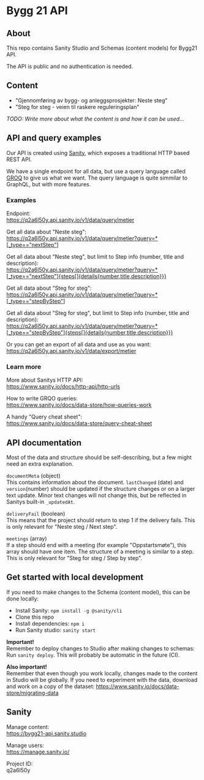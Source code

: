 # Bygg 21 API

## About

This repo contains Sanity Studio and Schemas (content models) for Bygg21 API.

The API is public and no authentication is needed.

## Content

- "Gjennomføring av bygg- og anleggsprosjekter: Neste steg"
- "Steg for steg - veien til raskere reguleringsplan"

_TODO: Write more about what the content is and how it can be used..._

## API and query examples

Our API is created using [Sanity](https://www.sanity.io/), which exposes a traditional HTTP based REST API.

We have a single endpoint for all data, but use a query language called [GROQ](https://www.sanity.io/docs/data-store/how-queries-work) to give us what we want. The query language is quite simmilar to GraphQL, but with more features.

### Examples

Endpoint:<br>
https://q2a6l50y.api.sanity.io/v1/data/query/metier

Get all data about "Neste steg":<br>
https://q2a6l50y.api.sanity.io/v1/data/query/metier?query=*[_type=="nextStep"]

Get all data about "Neste steg", but limit to Step info (number, title and description):<br>
https://q2a6l50y.api.sanity.io/v1/data/query/metier?query=*[_type=="nextStep"]{steps[]{details{number,title,description}}}

Get all data about "Steg for steg":<br>
https://q2a6l50y.api.sanity.io/v1/data/query/metier?query=*[_type=="stepByStep"]

Get all data about "Steg for steg", but limit to Step info (number, title and description):<br>
https://q2a6l50y.api.sanity.io/v1/data/query/metier?query=*[_type=="stepByStep"]{steps[]{details{number,title,description}}}

Or you can get an export of all data and use as you want:<br>
https://q2a6l50y.api.sanity.io/v1/data/export/metier

### Learn more

More about Sanitys HTTP API:<br>
https://www.sanity.io/docs/http-api/http-urls

How to write GRQO queries:<br>
https://www.sanity.io/docs/data-store/how-queries-work

A handy "Query cheat sheet":<br>
https://www.sanity.io/docs/data-store/query-cheat-sheet

## API documentation

Most of the data and structure should be self-describing, but a few might need an extra explanation.

`documentMeta` (object)<br>
This contains information about the document. `lastChanged` (date) and `version`(number) should be updated if the structure changes or on a larger text update. Minor text changes will not change this, but be reflected in Sanitys built-in `_updatedAt`.

`deliveryFail` (boolean)<br>
This means that the project should return to step 1 if the delivery fails. This is only relevant for "Neste steg / Next step".

`meetings` (array)<br>
If a step should end with a meeting (for example "Oppstartsmøte"), this array should have one item. The structure of a meeting is similar to a step. This is only relevant for "Steg for steg / Step by step".

## Get started with local development

If you need to make changes to the Schema (content model), this can be done locally:

- Install Sanity: `npm install -g @sanity/cli`
- Clone this repo
- Install dependencies: `npm i`
- Run Sanity studio: `sanity start`

**Important!**<br>
Remember to deploy changes to Studio after making changes to schemas: Run `sanity deploy`. This will probably be automatic in the future (CI).

**Also important!**<br>
Remember that even though you work locally, changes made to the content in Studio will be globally. If you need to experiment with the data, download and work on a copy of the dataset: https://www.sanity.io/docs/data-store/migrating-data

## Sanity

Manage content:<br>
https://bygg21-api.sanity.studio

Manage users:<br>
https://manage.sanity.io/

Project ID:<br>
q2a6l50y
